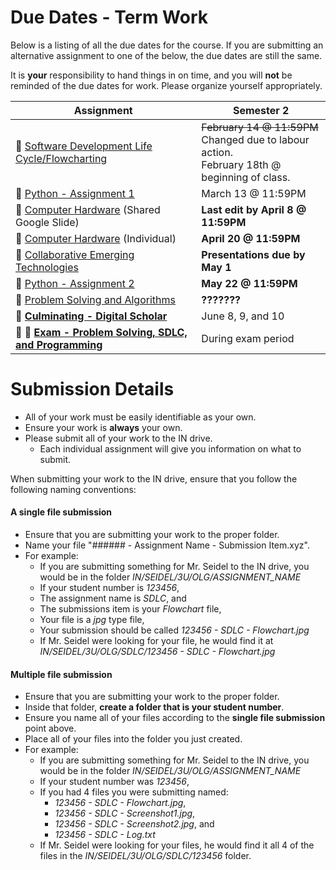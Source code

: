 # Due Dates - Term Work
Below is a listing of all the due dates for the course.  If you are submitting an alternative assignment to one of the below, the due dates are still the same.  

It is **your** responsibility to hand things in on time, and you will **not** be reminded of the due dates for work.  Please organize yourself appropriately.

| Assignment                                                                    | Semester 2                         |
| ----------------------------------------------------------------------------- | ---------------------------------- |
| &#x1F4D9; [Software Development Life Cycle/Flowcharting](./SDLC)              | ~~February 14 @ 11:59PM~~ <br/> Changed due to labour action. <br/> February 18th @ beginning of class. |
| &#x1F4D8; [Python - Assignment 1](./Python-Assignment-1)                      | March 13 @ 11:59PM                  |
| &#x1F4D7; [Computer Hardware](./Computer-Hardware) (Shared Google Slide)      | **Last edit by April 8 @ 11:59PM**  |
| &#x1F4D7; [Computer Hardware](./Computer-Hardware-P2) (Individual)            | **April 20 @ 11:59PM**              |
| &#x1F4D7; [Collaborative Emerging Technologies](./Collaborative-Emerging-Technologies) | **Presentations due by May 1** | 
| &#x1F4D8; [Python - Assignment 2](./Python-Assignment-2)                      | **May 22 @ 11:59PM**              |
| &#x1F4D9; [Problem Solving and Algorithms](./Problem-Solving-and-Algorithms)  | **???????**		              |
| &#x1F4D7; **[Culminating - Digital Scholar](./Culminating-(Digital-Scholar))**| June 8, 9, and 10                   |
| &#x1F4D9; &#x1F4D8; **[Exam - Problem Solving, SDLC, and Programming](#)**    | During exam period                  |


# Submission Details
* All of your work must be easily identifiable as your own.
* Ensure your work is **always** your own.
* Please submit all of your work to the IN drive.  
  * Each individual assignment will give you information on what to submit.

When submitting your work to the IN drive, ensure that you follow the following naming conventions:

#### A single file submission
* Ensure that you are submitting your work to the proper folder.
* Name your file "###### - Assignment Name - Submission Item.xyz".  
* For example:
  * If you are submitting something for Mr. Seidel to the IN drive, you would be in the folder _IN/SEIDEL/3U/OLG/ASSIGNMENT_NAME_
  * If your student number is _123456_, 
  * The assignment name is _SDLC_, and 
  * The submissions item is your _Flowchart_ file,
  * Your file is a _jpg_ type file, 
  * Your submission should be called _123456 - SDLC - Flowchart.jpg_
  * If Mr. Seidel were looking for your file, he would find it at _IN/SEIDEL/3U/OLG/SDLC/123456 - SDLC - Flowchart.jpg_

#### Multiple file submission
* Ensure that you are submitting your work to the proper folder.
* Inside that folder, **create a folder that is your student number**.
* Ensure you name all of your files according to the **single file submission** point above.
* Place all of your files into the folder you just created.
* For example:
  * If you are submitting something for Mr. Seidel to the IN drive, you would be in the folder _IN/SEIDEL/3U/OLG/ASSIGNMENT_NAME_
  * If your student number was _123456_,
  * If you had 4 files you were submitting named:
    * _123456 - SDLC - Flowchart.jpg_, 
    * _123456 - SDLC - Screenshot1.jpg_, 
    * _123456 - SDLC - Screenshot2.jpg_, and 
    * _123456 - SDLC - Log.txt_
  * If Mr. Seidel were looking for your files, he would find it all 4 of the files in the _IN/SEIDEL/3U/OLG/SDLC/123456_ folder.
